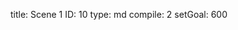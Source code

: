 title:          Scene 1
ID:             10
type:           md
compile:        2
setGoal:        600


